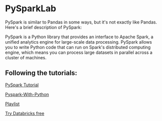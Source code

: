 # PySparkLab

PySpark is similar to Pandas in some ways, but it's not exactly like Pandas. Here's a brief description of PySpark:

PySpark is a Python library that provides an interface to Apache Spark, a unified analytics engine for large-scale data processing. PySpark allows you to write Python code that can run on Spark's distributed computing engine, which means you can process large datasets in parallel across a cluster of machines.

## Following the tutorials:

[PySpark Tutorial](https://youtu.be/_C8kWso4ne4?si=xjnYdQpt2cwoPBrs)

[Pyspark-With-Python](https://github.com/krishnaik06/Pyspark-With-Python.git)

[Playlist](https://www.youtube.com/watch?v=WyZmM6K7ubc&list=PLZoTAELRMXVNjiiawhzZ0afHcPvC8jpcg)

[Try Databricks free](https://www.databricks.com/try-databricks#account)
